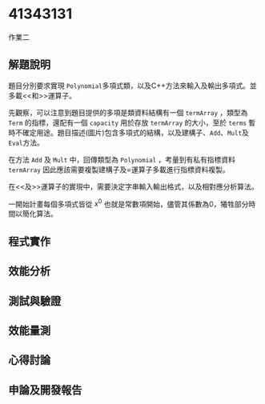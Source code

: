 # 41343131

作業二

## 解題說明

題目分別要求實現 `Polynomial`多項式類，以及C++方法來輸入及輸出多項式。並多載<<和>>運算子。

先觀察，可以注意到題目提供的多項是類資料結構有一個 `termArray` ，類型為 `Term` 的指標，還配有一個 `capacity` 用於存放 `termArray` 的大小，至於 `terms` 暫時不確定用途。題目描述(圖片)包含多項式的結構，以及建構子、`Add`、`Mult`及`Eval`方法。

在方法 `Add` 及 `Mult` 中，回傳類型為 `Polynomial` ，考量到有私有指標資料 `termArray` 因此應該需要複製建構子及=運算子多載進行指標資料複製。

在<<及>>運算子的實現中，需要決定字串輸入輸出格式，以及相對應分析算法。

一開始計畫每個多項式皆從 $x^0$ 也就是常數項開始，儘管其係數為0，犧牲部分時間以簡化算法。

## 程式實作

## 效能分析

## 測試與驗證

## 效能量測

## 心得討論

## 申論及開發報告
